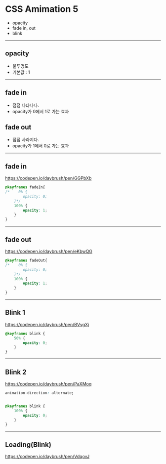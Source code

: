 # CSS Amimation 5

* opacity
* fade in, out
* blink

---
## opacity
* 불투명도
* 기본값 : 1


---
## fade in
* 점점 나타나다.
* opacity가 0에서 1로 가는 효과
## fade out
* 점점 사라지다.
* opacity가 1에서 0로 가는 효과

---
## fade in

https://codepen.io/daybrush/pen/GGPbXb

```css
@keyframes fadeIn{
/*    0% {
        opacity: 0;
    }*/
    100% {
        opacity: 1;
    }
}

```
---

## fade out
https://codepen.io/daybrush/pen/eKbwQG

```css
@keyframes fadeOut{
/*    0% {
        opacity: 0;
    }*/
    100% {
        opacity: 1;
    }
}

```

---

## Blink 1

https://codepen.io/daybrush/pen/BVvgXj

```css
@keyframes blink {
    50% {
    	opacity: 0;
    }
}
```


---

## Blink 2

https://codepen.io/daybrush/pen/PaXMoq

```css
animation-direction: alternate;


@keyframes blink {
    100% {
    	opacity: 0;
    }
}
```

---
## Loading(Blink)

https://codepen.io/daybrush/pen/VdqovJ
